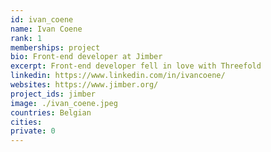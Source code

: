 ```yaml
---
id: ivan_coene
name: Ivan Coene
rank: 1
memberships: project
bio: Front-end developer at Jimber
excerpt: Front-end developer fell in love with Threefold  
linkedin: https://www.linkedin.com/in/ivancoene/
websites: https://www.jimber.org/
project_ids: jimber
image: ./ivan_coene.jpeg
countries: Belgian
cities:
private: 0
---
```


